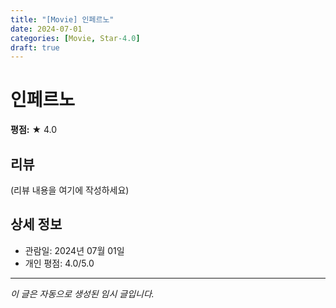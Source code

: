 ```yaml
---
title: "[Movie] 인페르노"
date: 2024-07-01
categories: [Movie, Star-4.0]
draft: true
---
```


# 인페르노

**평점:** ★ 4.0

## 리뷰

(리뷰 내용을 여기에 작성하세요)

## 상세 정보

- 관람일: 2024년 07월 01일
- 개인 평점: 4.0/5.0

---

*이 글은 자동으로 생성된 임시 글입니다.*
